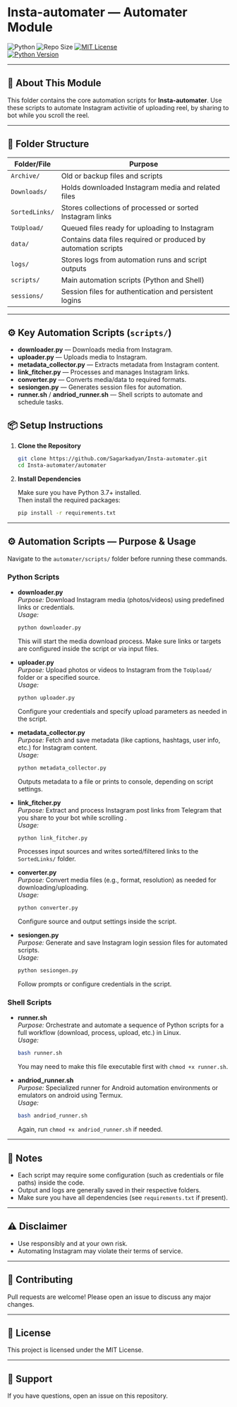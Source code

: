 
# Insta-automater — Automater Module

![Python](https://img.shields.io/badge/language-Python-blue.svg)
![Repo Size](https://img.shields.io/github/repo-size/Sagarkadyan/Insta-automater)
[![MIT License](https://img.shields.io/badge/license-MIT-blue.svg)](LICENSE)  
[![Python Version](https://img.shields.io/badge/python-3.7%2B-green.svg)](https://www.python.org/)  

---

## 🚀 About This Module

This folder contains the core automation scripts for **Insta-automater**. Use these scripts to automate Instagram activitie of uploading reel, by sharing to bot while you scroll the reel.

---


## 📂 Folder Structure

| Folder/File       | Purpose                                                        |
|-------------------|----------------------------------------------------------------|
| `Archive/`        | Old or backup files and scripts                                |
| `Downloads/`      | Holds downloaded Instagram media and related files             |
| `SortedLinks/`    | Stores collections of processed or sorted Instagram links      |
| `ToUpload/`       | Queued files ready for uploading to Instagram                  |
| `data/`           | Contains data files required or produced by automation scripts |
| `logs/`           | Stores logs from automation runs and script outputs            |
| `scripts/`        | Main automation scripts (Python and Shell)                     |
| `sessions/`       | Session files for authentication and persistent logins         |

---

## ⚙️ Key Automation Scripts (`scripts/`)

- **downloader.py** — Downloads media from Instagram.
- **uploader.py** — Uploads media to Instagram.
- **metadata_collector.py** — Extracts metadata from Instagram content.
- **link_fitcher.py** — Processes and manages Instagram links.
- **converter.py** — Converts media/data to required formats.
- **sesiongen.py** — Generates session files for automation.
- **runner.sh** / **andriod_runner.sh** — Shell scripts to automate and schedule tasks.

## 📦 Setup Instructions

1. **Clone the Repository**

    ```bash
    git clone https://github.com/Sagarkadyan/Insta-automater.git
    cd Insta-automater/automater
    ```

2. **Install Dependencies**

    Make sure you have Python 3.7+ installed.  
    Then install the required packages:

    ```bash
    pip install -r requirements.txt
    ```

---

## ⚙️ Automation Scripts — Purpose & Usage

Navigate to the `automater/scripts/` folder before running these commands.

### Python Scripts

- **downloader.py**  
  _Purpose:_ Download Instagram media (photos/videos) using predefined links or credentials.  
  _Usage:_  
  ```bash
  python downloader.py
  ```
  This will start the media download process. Make sure links or targets are configured inside the script or via input files.

- **uploader.py**  
  _Purpose:_ Upload photos or videos to Instagram from the `ToUpload/` folder or a specified source.  
  _Usage:_  
  ```bash
  python uploader.py
  ```
  Configure your credentials and specify upload parameters as needed in the script.

- **metadata_collector.py**  
  _Purpose:_ Fetch and save metadata (like captions, hashtags, user info, etc.) for Instagram content.  
  _Usage:_  
  ```bash
  python metadata_collector.py
  ```
  Outputs metadata to a file or prints to console, depending on script settings.

- **link_fitcher.py**  
  _Purpose:_ Extract and process Instagram post links from Telegram that you share to your bot while scrolling  .  
  _Usage:_  
  ```bash
  python link_fitcher.py
  ```
  Processes input sources and writes sorted/filtered links to the `SortedLinks/` folder.

- **converter.py**  
  _Purpose:_ Convert media files (e.g., format, resolution) as needed for downloading/uploading.  
  _Usage:_  
  ```bash
  python converter.py
  ```
  Configure source and output settings inside the script.

- **sesiongen.py**  
  _Purpose:_ Generate and save Instagram login session files for automated scripts.  
  _Usage:_  
  ```bash
  python sesiongen.py
  ```
  Follow prompts or configure credentials in the script.

### Shell Scripts

- **runner.sh**  
  _Purpose:_ Orchestrate and automate a sequence of Python scripts for a full workflow (download, process, upload, etc.) in Linux.  
  _Usage:_  
  ```bash
  bash runner.sh
  ```
  You may need to make this file executable first with `chmod +x runner.sh`.

- **andriod_runner.sh**  
  _Purpose:_ Specialized runner for Android automation environments or emulators on android using Termux.  
  _Usage:_  
  ```bash
  bash andriod_runner.sh
  ```
  Again, run `chmod +x andriod_runner.sh` if needed.

---

## 📝 Notes

- Each script may require some configuration (such as credentials or file paths) inside the code.
- Output and logs are generally saved in their respective folders.
- Make sure you have all dependencies (see `requirements.txt` if present).

---

## ⚠️ Disclaimer

- Use responsibly and at your own risk.
- Automating Instagram may violate their terms of service.

---

## 🤝 Contributing

Pull requests are welcome! Please open an issue to discuss any major changes.

---

## 📄 License

This project is licensed under the MIT License.

---

## 💬 Support

If you have questions, open an issue on this repository.
